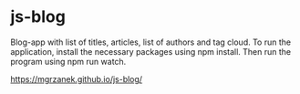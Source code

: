 # js-blog
Blog-app with list of titles, articles, list of authors and tag cloud.
To run the application, install the necessary packages using npm install. Then run the program using npm run watch.

https://mgrzanek.github.io/js-blog/
